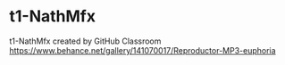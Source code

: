# t1-NathMfx
t1-NathMfx created by GitHub Classroom
https://www.behance.net/gallery/141070017/Reproductor-MP3-euphoria
